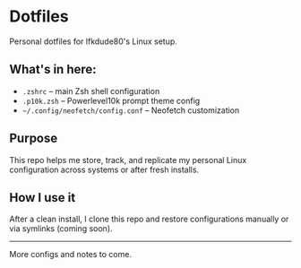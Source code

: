 # Dotfiles

Personal dotfiles for lfkdude80's Linux setup.

## What's in here:

- `.zshrc` – main Zsh shell configuration
- `.p10k.zsh` – Powerlevel10k prompt theme config
- `~/.config/neofetch/config.conf` – Neofetch customization

## Purpose

This repo helps me store, track, and replicate my personal Linux configuration across systems or after fresh installs.

## How I use it

After a clean install, I clone this repo and restore configurations manually or via symlinks (coming soon).

---

More configs and notes to come.
